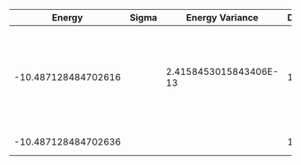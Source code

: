 | Energy              | Sigma | Energy Variance        | DOF | Einf              | Method                                                       | Reference |
|---------------------|-------|------------------------|-----|-------------------|--------------------------------------------------------------|-----------|
| -10.487128484702616 |       | 2.4158453015843406E-13 | 10  | -8.60666666666667 | DMRG (bond dimension 100) using fork tensor product states with U(1) symmetries for charge and spin sector | [paper](https://journals.aps.org/prx/abstract/10.1103/PhysRevX.7.031013) [code](https://github.com/varbench/methods/blob/main/scripts/Impurity/SB-IMP_9.py) |
| -10.487128484702636 |       |                        | 10  | -8.60666666666667 | Exact diagonalization                                        | [paper](https://journals.aps.org/prx/abstract/10.1103/PhysRevX.7.031013) [code](https://github.com/varbench/methods/blob/main/scripts/Impurity/SB-IMP_9.py) |
